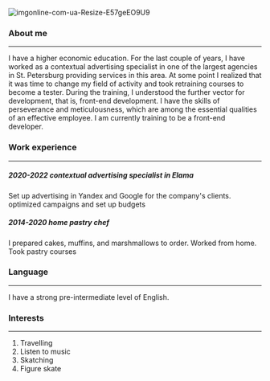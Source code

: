 ![imgonline-com-ua-Resize-E57geEO9U9](https://github.com/Karinatest/rsschool-cv_1/assets/145896968/d6b47d00-898a-485d-926c-6211b0f026bd)
### About me
***
I have a higher economic education. For the last couple of years, I have worked as a contextual advertising specialist in one of the largest agencies in St. Petersburg providing services in this area.
At some point I realized that it was time to change my field of activity and took retraining courses to become a tester. During the training, I understood the further vector for development, that is, front-end development.
I have the skills of perseverance and meticulousness, which are among the essential qualities of an effective employee. I am currently training to be a front-end developer.

### Work experience
***
##### 2020-2022 contextual advertising specialist in Elama
Set up advertising in Yandex and Google for the company's clients. optimized campaigns and set up budgets

##### 2014-2020 home pastry chef
I prepared cakes, muffins, and marshmallows to order. Worked from home. Took pastry courses


### Language
***
I have a strong pre-intermediate level of English.

### Interests
***
1. Travelling
2. Listen to music
3. Skatching
4. Figure skate


